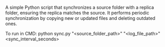 A simple Python script that synchronizes a source folder with a replica folder, ensuring the replica matches the source. It performs periodic synchronization by copying new or updated files and deleting outdated ones.


To run in CMD:
python sync.py "<source_folder_path>" "<log_file_path>" <sync_interval_seconds>



